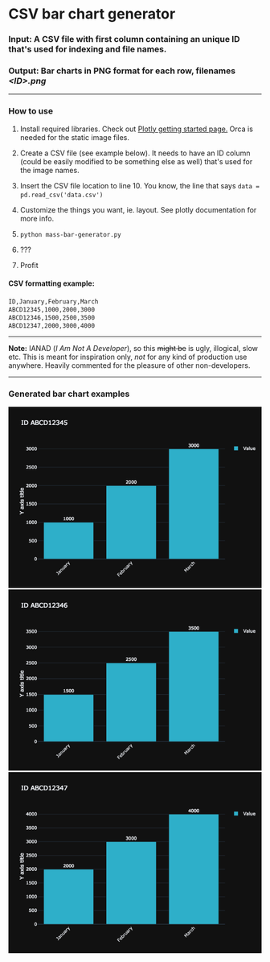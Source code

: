 # CSV bar chart generator

### **Input:** A CSV file with first column containing an unique ID that's used for indexing and file names.

### **Output:** Bar charts in PNG format for each row, filenames *&lt;ID&gt;.png*
    
---

### How to use

1. Install required libraries. Check out [Plotly getting started page.](https://plot.ly/python/getting-started/) Orca is needed for the static image files.

2. Create a CSV file (see example below). It needs to have an ID column (could be easily modified to be something else as well) that's used for the image names.

3. Insert the CSV file location to line 10. You know, the line that says `data = pd.read_csv('data.csv')`

4. Customize the things you want, ie. layout. See plotly documentation for more info.

5. `python mass-bar-generator.py`

6. ???

7. Profit

#### CSV formatting example:

```
ID,January,February,March
ABCD12345,1000,2000,3000
ABCD12346,1500,2500,3500
ABCD12347,2000,3000,4000
```

---

**Note:** IANAD (*I Am Not A Developer*), so this ~~might be~~ is ugly, illogical, slow etc. This is meant for inspiration only, *not* for any kind of production use anywhere. Heavily commented for the pleasure of other non-developers.

---

### Generated bar chart examples

![Bar chart example 1](https://github.com/hsaarinenCR/csv-barcharts-plotly/blob/master/example_images/ABCD12345.png?raw=true)
![Bar chart example 2](https://github.com/hsaarinenCR/csv-barcharts-plotly/blob/master/example_images/ABCD12346.png?raw=true)
![Bar chart example 3](https://github.com/hsaarinenCR/csv-barcharts-plotly/blob/master/example_images/ABCD12347.png?raw=true)
